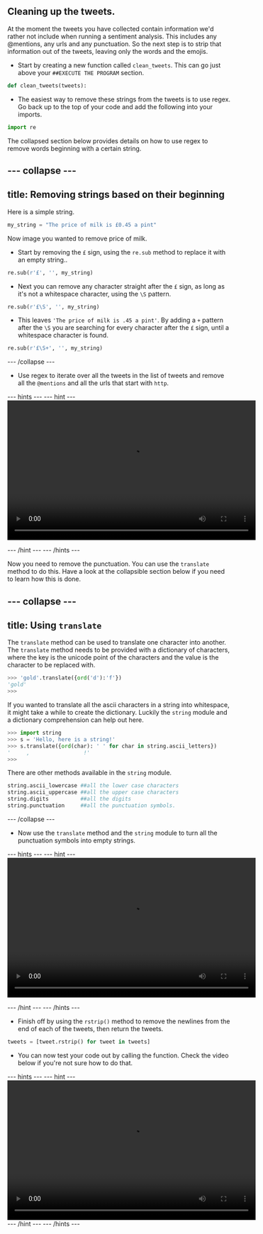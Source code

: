 ## Cleaning up the tweets.

At the moment the tweets you have collected contain information we'd rather not include when running a sentiment analysis. This includes any @mentions, any urls and any punctuation. So the next step is to strip that information out of the tweets, leaving only the words and the emojis.

- Start by creating a new function called `clean_tweets`. This can go just above your `##EXECUTE THE PROGRAM` section.

```python
def clean_tweets(tweets):
```

- The easiest way to remove these strings from the tweets is to use regex. Go back up to the top of your code and add the following into your imports.

```python
import re
```

The collapsed section below provides details on how to use regex to remove words beginning with a certain string.

--- collapse ---
---
title: Removing strings based on their beginning
---
Here is a simple string.
```python
my_string = "The price of milk is £0.45 a pint"
```
Now image you wanted to remove price of milk.

- Start by removing the `£` sign, using the `re.sub` method to replace it with an empty string..

```python
re.sub(r'£', '', my_string)
```

- Next you can remove any character straight after the `£` sign, as long as it's not a whitespace character, using the `\S` pattern.

```python
re.sub(r'£\S', '', my_string)
```

- This leaves `'The price of milk is .45 a pint'`. By adding a `+` pattern after the `\S` you are searching for every character after the `£` sign, until a whitespace character is found.

```python
re.sub(r'£\S+', '', my_string)
```
--- /collapse ---

- Use regex to iterate over all the tweets in the list of tweets and remove all the `@mentions` and all the urls that start with `http`.

--- hints --- --- hint ---
<video width="560" height="315" controls>
<source src="images/vid_5.webm" type="video/webm">
Your browser does not support WebM video, try FireFox or Chrome
</video>

--- /hint --- --- /hints ---

Now you need to remove the punctuation. You can use the `translate` method to do this. Have a look at the collapsible section below if you need to learn how this is done.

--- collapse ---
---
title: Using `translate`
---
The `translate` method can be used to translate one character into another. The `translate` method needs to be provided with a dictionary of characters, where the key is the unicode point of the characters and the value is the character to be replaced with.

```python
>>> 'gold'.translate({ord('d'):'f'})
'gold'
>>>
```

If you wanted to translate all the ascii characters in a string into whitespace, it might take a while to create the dictionary. Luckily the `string` module and a dictionary comprehension can help out here.

```python
>>> import string
>>> s = 'Hello, here is a string!'
>>> s.translate({ord(char): ' ' for char in string.ascii_letters})
'     ,                 !'
>>>
```

There are other methods available in the `string` module.
```python
string.ascii_lowercase ##all the lower case characters
string.ascii_uppercase ##all the upper case characters
string.digits          ##all the digits
string.punctuation     ##all the punctuation symbols.
```
--- /collapse ---

- Now use the `translate` method and the `string` module to turn all the punctuation symbols into empty strings.

--- hints --- --- hint ---
<video width="560" height="315" controls>
<source src="images/vid_6.webm" type="video/webm">
Your browser does not support WebM video, try FireFox or Chrome
</video>

--- /hint --- --- /hints ---

- Finish off by using the `rstrip()` method to remove the newlines from the end of each of the tweets, then return the tweets.

```python
tweets = [tweet.rstrip() for tweet in tweets]
```

- You can now test your code out by calling the function. Check the video below if you're not sure how to do that.

--- hints --- --- hint ---
<video width="560" height="315" controls>
<source src="images/vid_7.webm" type="video/webm">
Your browser does not support WebM video, try FireFox or Chrome
</video>
--- /hint --- --- /hints ---
